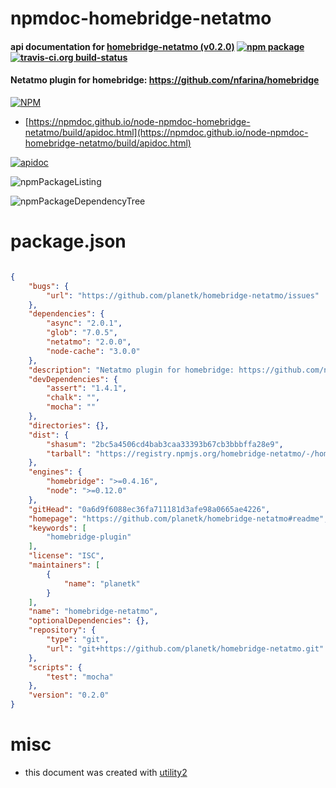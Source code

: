 # npmdoc-homebridge-netatmo

#### api documentation for  [homebridge-netatmo (v0.2.0)](https://github.com/planetk/homebridge-netatmo#readme)  [![npm package](https://img.shields.io/npm/v/npmdoc-homebridge-netatmo.svg?style=flat-square)](https://www.npmjs.org/package/npmdoc-homebridge-netatmo) [![travis-ci.org build-status](https://api.travis-ci.org/npmdoc/node-npmdoc-homebridge-netatmo.svg)](https://travis-ci.org/npmdoc/node-npmdoc-homebridge-netatmo)

#### Netatmo plugin for homebridge: https://github.com/nfarina/homebridge

[![NPM](https://nodei.co/npm/homebridge-netatmo.png?downloads=true&downloadRank=true&stars=true)](https://www.npmjs.com/package/homebridge-netatmo)

- [https://npmdoc.github.io/node-npmdoc-homebridge-netatmo/build/apidoc.html](https://npmdoc.github.io/node-npmdoc-homebridge-netatmo/build/apidoc.html)

[![apidoc](https://npmdoc.github.io/node-npmdoc-homebridge-netatmo/build/screenCapture.buildCi.browser.%252Ftmp%252Fbuild%252Fapidoc.html.png)](https://npmdoc.github.io/node-npmdoc-homebridge-netatmo/build/apidoc.html)

![npmPackageListing](https://npmdoc.github.io/node-npmdoc-homebridge-netatmo/build/screenCapture.npmPackageListing.svg)

![npmPackageDependencyTree](https://npmdoc.github.io/node-npmdoc-homebridge-netatmo/build/screenCapture.npmPackageDependencyTree.svg)



# package.json

```json

{
    "bugs": {
        "url": "https://github.com/planetk/homebridge-netatmo/issues"
    },
    "dependencies": {
        "async": "2.0.1",
        "glob": "7.0.5",
        "netatmo": "2.0.0",
        "node-cache": "3.0.0"
    },
    "description": "Netatmo plugin for homebridge: https://github.com/nfarina/homebridge",
    "devDependencies": {
        "assert": "1.4.1",
        "chalk": "",
        "mocha": ""
    },
    "directories": {},
    "dist": {
        "shasum": "2bc5a4506cd4bab3caa33393b67cb3bbbffa28e9",
        "tarball": "https://registry.npmjs.org/homebridge-netatmo/-/homebridge-netatmo-0.2.0.tgz"
    },
    "engines": {
        "homebridge": ">=0.4.16",
        "node": ">=0.12.0"
    },
    "gitHead": "0a6d9f6088ec36fa711181d3afe98a0665ae4226",
    "homepage": "https://github.com/planetk/homebridge-netatmo#readme",
    "keywords": [
        "homebridge-plugin"
    ],
    "license": "ISC",
    "maintainers": [
        {
            "name": "planetk"
        }
    ],
    "name": "homebridge-netatmo",
    "optionalDependencies": {},
    "repository": {
        "type": "git",
        "url": "git+https://github.com/planetk/homebridge-netatmo.git"
    },
    "scripts": {
        "test": "mocha"
    },
    "version": "0.2.0"
}
```



# misc
- this document was created with [utility2](https://github.com/kaizhu256/node-utility2)
